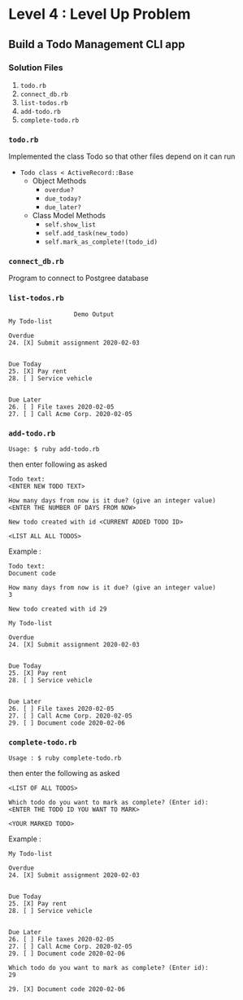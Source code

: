 # Level 4 : Level Up Problem

## Build a Todo Management CLI app

### Solution Files

1. `todo.rb`
2. `connect_db.rb`
3. `list-todos.rb`
4. `add-todo.rb`
5. `complete-todo.rb`

### `todo.rb`

Implemented the class Todo so that other files depend on it can run

- `Todo class < ActiveRecord::Base`
  - Object Methods
    - `overdue?`
    - `due_today?`
    - `due_later?`
  - Class Model Methods
    - `self.show_list`
    - `self.add_task(new_todo)`
    - `self.mark_as_complete!(todo_id)`

### `connect_db.rb`

Program to connect to Postgree database

### `list-todos.rb`

```
                  Demo Output
My Todo-list

Overdue
24. [X] Submit assignment 2020-02-03


Due Today
25. [X] Pay rent
28. [ ] Service vehicle


Due Later
26. [ ] File taxes 2020-02-05
27. [ ] Call Acme Corp. 2020-02-05
```

### `add-todo.rb`

```
Usage: $ ruby add-todo.rb
```

then enter following as asked

```
Todo text:
<ENTER NEW TODO TEXT>

How many days from now is it due? (give an integer value)
<ENTER THE NUMBER OF DAYS FROM NOW>

New todo created with id <CURRENT ADDED TODO ID>

<LIST ALL ALL TODOS>
```

Example :

```
Todo text:
Document code

How many days from now is it due? (give an integer value)
3

New todo created with id 29

My Todo-list

Overdue
24. [X] Submit assignment 2020-02-03


Due Today
25. [X] Pay rent
28. [ ] Service vehicle


Due Later
26. [ ] File taxes 2020-02-05
27. [ ] Call Acme Corp. 2020-02-05
29. [ ] Document code 2020-02-06
```

### `complete-todo.rb`

```
Usage : $ ruby complete-todo.rb
```

then enter the following as asked

```
<LIST OF ALL TODOS>

Which todo do you want to mark as complete? (Enter id):
<ENTER THE TODO ID YOU WANT TO MARK>

<YOUR MARKED TODO>
```

Example :

```
My Todo-list

Overdue
24. [X] Submit assignment 2020-02-03


Due Today
25. [X] Pay rent
28. [ ] Service vehicle


Due Later
26. [ ] File taxes 2020-02-05
27. [ ] Call Acme Corp. 2020-02-05
29. [ ] Document code 2020-02-06

Which todo do you want to mark as complete? (Enter id):
29

29. [X] Document code 2020-02-06
```
